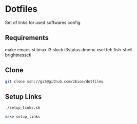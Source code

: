 # Dotfiles

Set of links for used softwares config

## Requirements

make emacs st tmux i3 slock i3status dmenu xsel feh fish-shell brightnessctl

## Clone
```sh
git clone ssh://git@github.com/zbioe/dotfiles
```

## Setup Links

```sh
./setup_links.sh
```

```sh
make setup_links
```
